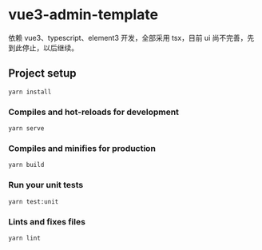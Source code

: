 # vue3-admin-template

依赖 vue3、typescript、element3 开发，全部采用 tsx，目前 ui 尚不完善，先到此停止，以后继续。

## Project setup

```
yarn install
```

### Compiles and hot-reloads for development

```
yarn serve
```

### Compiles and minifies for production

```
yarn build
```

### Run your unit tests

```
yarn test:unit
```

### Lints and fixes files

```
yarn lint
```
